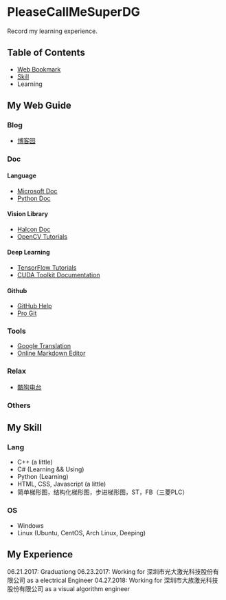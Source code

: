 # PleaseCallMeSuperDG
Record my learning experience.

## Table of Contents

- [Web Bookmark](https://github.com/zhengDaFeng/PleaseCallMeSuperDG#my-web-guide)
- [Skill](https://github.com/zhengDaFeng/PleaseCallMeSuperDG#my-skill)
- Learning

## My Web Guide

### Blog

- [博客园](https://www.cnblogs.com/ "博客园")

### Doc

#### Language

- [Microsoft Doc](https://docs.microsoft.com/zh-cn/ "Microsoft Doc")
- [Python Doc](https://www.python.org/doc/ "Python Doc")

#### Vision Library

- [Halcon Doc](https://www.mvtec.com/products/halcon/documentation/ "Halcon Doc")
- [OpenCV Tutorials](https://docs.opencv.org/master/d9/df8/tutorial_root.html "OpenCV Tutorials")

#### Deep Learning

- [TensorFlow Tutorials](https://tensorflow.google.cn/tutorials/ "TensorFlow Tutorials")
- [CUDA Toolkit Documentation](https://docs.nvidia.com/cuda/)

#### Github

- [GitHub Help](https://help.github.com/ "GitHub Help")
- [Pro Git](https://git-scm.com/book/zh/v2 "Pro Git")

### Tools

- [Google Translation](https://translate.google.cn/#zh-CN/en/%E7%BF%BB%E8%AF%91 "Google Translation")
- [Online Markdown Editor](https://pandao.github.io/editor.md/en.html "Online Markdown Editor")

### Relax

- [酷狗电台](http://www.kugou.com/fmweb/html/index.html "酷狗电台")

### Others



## My Skill

### Lang

- C++ (a little)
- C# (Learning && Using)
- Python (Learning)
- HTML, CSS, Javascript (a little)
- 简单梯形图，结构化梯形图，步进梯形图，ST，FB（三菱PLC）

### OS

- Windows
- Linux (Ubuntu, CentOS, Arch Linux, Deeping)

## My Experience

06.21.2017: Graduationg
06.23.2017: Working for 深圳市光大激光科技股份有限公司 as a electrical Engineer
04.27.2018: Working for 深圳市大族激光科技股份有限公司 as a visual algorithm engineer
